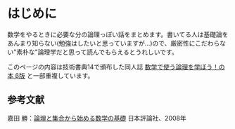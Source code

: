 # はじめに

数学をやるときに必要な分の論理っぽい話をまとめます。書いてる人は基礎論をあんまり知らない(勉強はしたいと思っていますが…)ので、厳密性にこだわらない"素朴な"論理学だと思って読んでもらえるとうれしいです。

このページの内容は技術書典14で頒布した同人誌 [数学で使う論理を学ぼう！の本 β版](https://techbookfest.org/product/xmKPP5XVeAkMitKZHttZZ3) と一部重複しています。

## 参考文献
嘉田 勝：[論理と集合から始める数学の基礎](https://www.nippyo.co.jp/shop/book/4116.html) 日本評論社、2008年